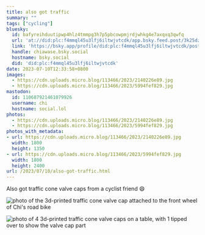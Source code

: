 ```yaml
---
title: also got traffic
summary: ""
tags: ["cycling"]
bluesky:
  id: bafyreihduutipwp4hlz4tmmpg3h7p5pbcowpmjrdjwhkg4e7axqxq3qwfq
  url: 'at://did:plc:f4mmql45u3lfj6iltwjvtcdk/app.bsky.feed.post/3k25dz5mtdp2v'
  link: 'https://bsky.app/profile/did:plc:f4mmql45u3lfj6iltwjvtcdk/post/3k25dz5mtdp2v'
  handle: chiawase.bsky.social
  hostname: bsky.social
  did: 'did:plc:f4mmql45u3lfj6iltwjvtcdk'
date: 2023-07-10T12:33:58+0800
images:
  - https://cdn.uploads.micro.blog/113466/2023/2140226e89.jpg
  - https://cdn.uploads.micro.blog/113466/2023/5994fef829.jpg
mastodon:
  id: 110687921461079926
  username: chi
  hostname: social.lol
photos:
  - https://cdn.uploads.micro.blog/113466/2023/2140226e89.jpg
  - https://cdn.uploads.micro.blog/113466/2023/5994fef829.jpg
photos_with_metadata:
- url: https://cdn.uploads.micro.blog/113466/2023/2140226e89.jpg
  width: 1800
  height: 1350
- url: https://cdn.uploads.micro.blog/113466/2023/5994fef829.jpg
  width: 1800
  height: 2400
url: /2023/07/10/also-got-traffic.html
---
```


Also got traffic cone valve caps from a cyclist friend 😄 

![photo of the 3d-printed traffic cone valve cap attached to the front wheel of Chi's road bike](https://chisenires.design/uploads/2023/2140226e89.jpg)

![photo of 4 3d-printed traffic cone valve caps on a table, with 1 tipped over to show the valve cap part](https://chisenires.design/uploads/2023/5994fef829.jpg)
